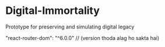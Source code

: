 # Digital-Immortality
Prototype for preserving and simulating digital legacy

"react-router-dom": "^6.0.0"  // (version thoda alag ho sakta hai)